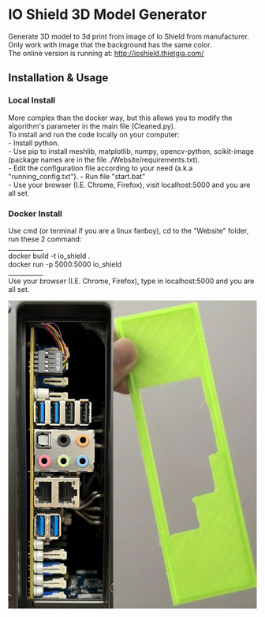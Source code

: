 # IO Shield 3D Model Generator

Generate 3D model to 3d print from image of Io Shield from manufacturer.   <br>
Only work with image that the background has the same color.   <br>
The online version is running at: http://ioshield.thietgia.com/   <br>
<h2> Installation & Usage </h2>   
<h3> Local Install </h3>   
More complex than the docker way, but this allows you to modify the algorithm's parameter in the main file (Cleaned.py).   <br>
To install and run the code locally on your computer:   <br>
     -  Install python.      <br>
     -  Use pip to install meshlib, matplotlib, numpy, opencv-python, scikit-image (package names are in the file ./Website/requirements.txt).   <br>
     -  Edit the configuration file according to your need (a.k.a "running_config.txt").
     -  Run file "start.bat" <br>
     -  Use your browser (I.E. Chrome, Firefox), visit localhost:5000 and you are all set.   <br>
<h3> Docker Install </h3>   
Use cmd (or terminal if you are a linux fanboy), cd to the "Website" folder, run these 2 command:   <br> 
___________   <br>
docker build -t io_shield .   <br>
docker run -p 5000:5000 io_shield   <br>
___________   <br>      
Use your browser (I.E. Chrome, Firefox), type in localhost:5000 and you are all set.   <br>

![](Real_Life.jpg "Example image")

